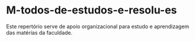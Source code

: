 # M-todos-de-estudos-e-resolu-es
Este repertório serve de apoio organizacional para estudo e aprendizagem das matérias da faculdade.
